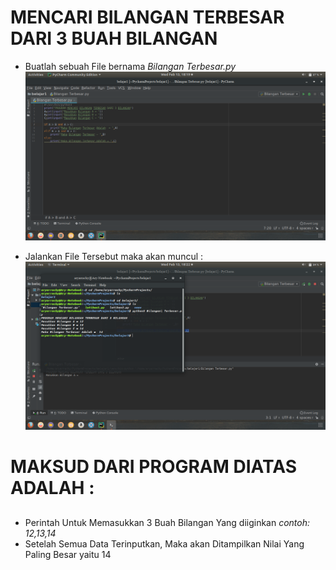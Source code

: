 # MENCARI BILANGAN TERBESAR DARI 3 BUAH BILANGAN

* Buatlah sebuah File bernama _Bilangan Terbesar.py_
![Github Logo](https://github.com/SyahriRahmat/labpy1/blob/master/coding%20.png)

* Jalankan File Tersebut maka akan muncul :
![Github Logo](https://github.com/SyahriRahmat/labpy1/blob/master/program.png)

# MAKSUD DARI PROGRAM DIATAS ADALAH : <h2>

* Perintah Untuk Memasukkan 3 Buah Bilangan Yang diiginkan
_contoh: 12,13,14_
* Setelah Semua Data Terinputkan, Maka akan Ditampilkan Nilai Yang Paling Besar yaitu 14
